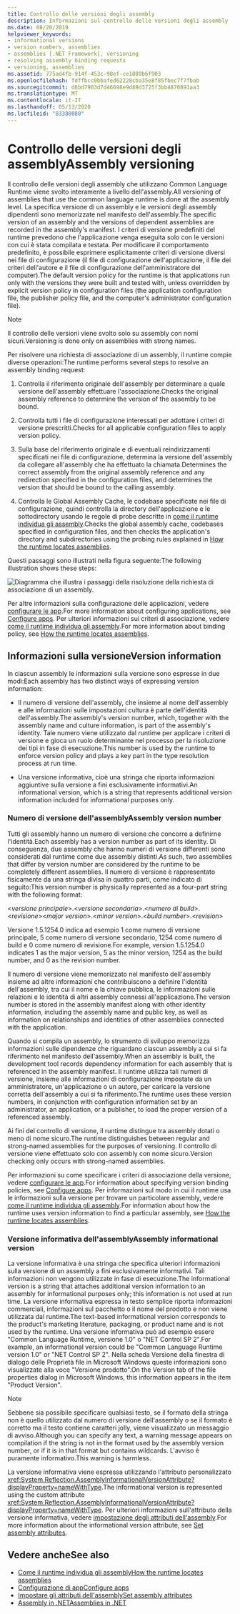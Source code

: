 ```yaml
---
title: Controllo delle versioni degli assembly
description: Informazioni sul controllo delle versioni degli assembly .NET. Il controllo delle versioni degli assembly che utilizzano CLR viene eseguito a livello di assembly.
ms.date: 08/20/2019
helpviewer_keywords:
- informational versions
- version numbers, assemblies
- assemblies [.NET Framework], versioning
- resolving assembly binding requests
- versioning, assemblies
ms.assetid: 775ad4fb-914f-453c-98ef-ce1089b6f903
ms.openlocfilehash: fdffbcc0bbafed62228cba35e8f85fbec7f7fbab
ms.sourcegitcommit: d6bd7903d7d46698e9d89d3725f3bb4876891aa3
ms.translationtype: MT
ms.contentlocale: it-IT
ms.lasthandoff: 05/13/2020
ms.locfileid: "83380080"
---
```

# <a name="assembly-versioning"></a><span data-ttu-id="aa927-104">Controllo delle versioni degli assembly</span><span class="sxs-lookup"><span data-stu-id="aa927-104">Assembly versioning</span></span>

<span data-ttu-id="aa927-105">Il controllo delle versioni degli assembly che utilizzano Common Language Runtime viene svolto interamente a livello dell'assembly.</span><span class="sxs-lookup"><span data-stu-id="aa927-105">All versioning of assemblies that use the common language runtime is done at the assembly level.</span></span> <span data-ttu-id="aa927-106">La specifica versione di un assembly e le versioni degli assembly dipendenti sono memorizzate nel manifesto dell'assembly.</span><span class="sxs-lookup"><span data-stu-id="aa927-106">The specific version of an assembly and the versions of dependent assemblies are recorded in the assembly's manifest.</span></span> <span data-ttu-id="aa927-107">I criteri di versione predefiniti del runtime prevedono che l'applicazione venga eseguita solo con le versioni con cui è stata compilata e testata. Per modificare il comportamento predefinito, è possibile esprimere esplicitamente criteri di versione diversi nei file di configurazione (il file di configurazione dell'applicazione, il file dei criteri dell'autore e il file di configurazione dell'amministratore del computer).</span><span class="sxs-lookup"><span data-stu-id="aa927-107">The default version policy for the runtime is that applications run only with the versions they were built and tested with, unless overridden by explicit version policy in configuration files (the application configuration file, the publisher policy file, and the computer's administrator configuration file).</span></span>  
  
> [!NOTE]
> <span data-ttu-id="aa927-108">Il controllo delle versioni viene svolto solo su assembly con nomi sicuri.</span><span class="sxs-lookup"><span data-stu-id="aa927-108">Versioning is done only on assemblies with strong names.</span></span>  
  
<span data-ttu-id="aa927-109">Per risolvere una richiesta di associazione di un assembly, il runtime compie diverse operazioni:</span><span class="sxs-lookup"><span data-stu-id="aa927-109">The runtime performs several steps to resolve an assembly binding request:</span></span>  
  
1. <span data-ttu-id="aa927-110">Controlla il riferimento originale dell'assembly per determinare a quale versione dell'assembly effettuare l'associazione.</span><span class="sxs-lookup"><span data-stu-id="aa927-110">Checks the original assembly reference to determine the version of the assembly to be bound.</span></span>  
  
2. <span data-ttu-id="aa927-111">Controlla tutti i file di configurazione interessati per adottare i criteri di versione prescritti.</span><span class="sxs-lookup"><span data-stu-id="aa927-111">Checks for all applicable configuration files to apply version policy.</span></span>  
  
3. <span data-ttu-id="aa927-112">Sulla base del riferimento originale e di eventuali reindirizzamenti specificati nei file di configurazione, determina la versione dell'assembly da collegare all'assembly che ha effettuato la chiamata.</span><span class="sxs-lookup"><span data-stu-id="aa927-112">Determines the correct assembly from the original assembly reference and any redirection specified in the configuration files, and determines the version that should be bound to the calling assembly.</span></span>  
  
4. <span data-ttu-id="aa927-113">Controlla le Global Assembly Cache, le codebase specificate nei file di configurazione, quindi controlla la directory dell'applicazione e le sottodirectory usando le regole di probe descritte in [come il runtime individua gli assembly](../../framework/deployment/how-the-runtime-locates-assemblies.md).</span><span class="sxs-lookup"><span data-stu-id="aa927-113">Checks the global assembly cache, codebases specified in configuration files, and then checks the application's directory and subdirectories using the probing rules explained in [How the runtime locates assemblies](../../framework/deployment/how-the-runtime-locates-assemblies.md).</span></span>  
  
<span data-ttu-id="aa927-114">Questi passaggi sono illustrati nella figura seguente:</span><span class="sxs-lookup"><span data-stu-id="aa927-114">The following illustration shows these steps:</span></span>  
  
![Diagramma che illustra i passaggi della risoluzione della richiesta di associazione di un assembly.](./media/versioning/resolve-assembly-binding-request.gif)
  
<span data-ttu-id="aa927-116">Per altre informazioni sulla configurazione delle applicazioni, vedere [configurare le app](../../framework/configure-apps/index.md).</span><span class="sxs-lookup"><span data-stu-id="aa927-116">For more information about configuring applications, see [Configure apps](../../framework/configure-apps/index.md).</span></span> <span data-ttu-id="aa927-117">Per ulteriori informazioni sui criteri di associazione, vedere [come il runtime individua gli assembly](../../framework/deployment/how-the-runtime-locates-assemblies.md).</span><span class="sxs-lookup"><span data-stu-id="aa927-117">For more information about binding policy, see [How the runtime locates assemblies](../../framework/deployment/how-the-runtime-locates-assemblies.md).</span></span>  
  
## <a name="version-information"></a><span data-ttu-id="aa927-118">Informazioni sulla versione</span><span class="sxs-lookup"><span data-stu-id="aa927-118">Version information</span></span>  

<span data-ttu-id="aa927-119">In ciascun assembly le informazioni sulla versione sono espresse in due modi:</span><span class="sxs-lookup"><span data-stu-id="aa927-119">Each assembly has two distinct ways of expressing version information:</span></span>  
  
- <span data-ttu-id="aa927-120">Il numero di versione dell'assembly, che insieme al nome dell'assembly e alle informazioni sulle impostazioni cultura è parte dell'identità dell'assembly.</span><span class="sxs-lookup"><span data-stu-id="aa927-120">The assembly's version number, which, together with the assembly name and culture information, is part of the assembly's identity.</span></span> <span data-ttu-id="aa927-121">Tale numero viene utilizzato dal runtime per applicare i criteri di versione e gioca un ruolo determinante nel processo per la risoluzione dei tipi in fase di esecuzione.</span><span class="sxs-lookup"><span data-stu-id="aa927-121">This number is used by the runtime to enforce version policy and plays a key part in the type resolution process at run time.</span></span>  
  
- <span data-ttu-id="aa927-122">Una versione informativa, cioè una stringa che riporta informazioni aggiuntive sulla versione a fini esclusivamente informativi.</span><span class="sxs-lookup"><span data-stu-id="aa927-122">An informational version, which is a string that represents additional version information included for informational purposes only.</span></span>  
  
### <a name="assembly-version-number"></a><span data-ttu-id="aa927-123">Numero di versione dell'assembly</span><span class="sxs-lookup"><span data-stu-id="aa927-123">Assembly version number</span></span>  

<span data-ttu-id="aa927-124">Tutti gli assembly hanno un numero di versione che concorre a definirne l'identità.</span><span class="sxs-lookup"><span data-stu-id="aa927-124">Each assembly has a version number as part of its identity.</span></span> <span data-ttu-id="aa927-125">Di conseguenza, due assembly che hanno numeri di versione differenti sono considerati dal runtime come due assembly distinti.</span><span class="sxs-lookup"><span data-stu-id="aa927-125">As such, two assemblies that differ by version number are considered by the runtime to be completely different assemblies.</span></span> <span data-ttu-id="aa927-126">Il numero di versione è rappresentato fisicamente da una stringa divisa in quattro parti, come indicato di seguito:</span><span class="sxs-lookup"><span data-stu-id="aa927-126">This version number is physically represented as a four-part string with the following format:</span></span>  
  
<span data-ttu-id="aa927-127">\<*versione principale*>.\<*versione secondaria*>.\<*numero di build*>.\<*revisione*></span><span class="sxs-lookup"><span data-stu-id="aa927-127">\<*major version*>.\<*minor version*>.\<*build number*>.\<*revision*></span></span>  
  
<span data-ttu-id="aa927-128">Versione 1.5.1254.0 indica ad esempio 1 come numero di versione principale, 5 come numero di versione secondario, 1254 come numero di build e 0 come numero di revisione.</span><span class="sxs-lookup"><span data-stu-id="aa927-128">For example, version 1.5.1254.0 indicates 1 as the major version, 5 as the minor version, 1254 as the build number, and 0 as the revision number.</span></span>  
  
<span data-ttu-id="aa927-129">Il numero di versione viene memorizzato nel manifesto dell'assembly insieme ad altre informazioni che contribuiscono a definire l'identità dell'assembly, tra cui il nome e la chiave pubblica, le informazioni sulle relazioni e le identità di altri assembly connessi all'applicazione.</span><span class="sxs-lookup"><span data-stu-id="aa927-129">The version number is stored in the assembly manifest along with other identity information, including the assembly name and public key, as well as information on relationships and identities of other assemblies connected with the application.</span></span>  
  
<span data-ttu-id="aa927-130">Quando si compila un assembly, lo strumento di sviluppo memorizza informazioni sulle dipendenze che riguardano ciascun assembly a cui si fa riferimento nel manifesto dell'assembly.</span><span class="sxs-lookup"><span data-stu-id="aa927-130">When an assembly is built, the development tool records dependency information for each assembly that is referenced in the assembly manifest.</span></span> <span data-ttu-id="aa927-131">Il runtime utilizza tali numeri di versione, insieme alle informazioni di configurazione impostate da un amministratore, un'applicazione o un autore, per caricare la versione corretta dell'assembly a cui si fa riferimento.</span><span class="sxs-lookup"><span data-stu-id="aa927-131">The runtime uses these version numbers, in conjunction with configuration information set by an administrator, an application, or a publisher, to load the proper version of a referenced assembly.</span></span>  
  
<span data-ttu-id="aa927-132">Ai fini del controllo di versione, il runtime distingue tra assembly dotati o meno di nome sicuro.</span><span class="sxs-lookup"><span data-stu-id="aa927-132">The runtime distinguishes between regular and strong-named assemblies for the purposes of versioning.</span></span> <span data-ttu-id="aa927-133">Il controllo di versione viene effettuato solo con assembly con nome sicuro.</span><span class="sxs-lookup"><span data-stu-id="aa927-133">Version checking only occurs with strong-named assemblies.</span></span>  
  
<span data-ttu-id="aa927-134">Per informazioni su come specificare i criteri di associazione della versione, vedere [configurare le app](../../framework/configure-apps/index.md).</span><span class="sxs-lookup"><span data-stu-id="aa927-134">For information about specifying version binding policies, see [Configure apps](../../framework/configure-apps/index.md).</span></span> <span data-ttu-id="aa927-135">Per informazioni sul modo in cui il runtime usa le informazioni sulla versione per trovare un particolare assembly, vedere [come il runtime individua gli assembly](../../framework/deployment/how-the-runtime-locates-assemblies.md).</span><span class="sxs-lookup"><span data-stu-id="aa927-135">For information about how the runtime uses version information to find a particular assembly, see [How the runtime locates assemblies](../../framework/deployment/how-the-runtime-locates-assemblies.md).</span></span>  
  
### <a name="assembly-informational-version"></a><span data-ttu-id="aa927-136">Versione informativa dell'assembly</span><span class="sxs-lookup"><span data-stu-id="aa927-136">Assembly informational version</span></span>  

<span data-ttu-id="aa927-137">La versione informativa è una stringa che specifica ulteriori informazioni sulla versione di un assembly a fini esclusivamente informativi. Tali informazioni non vengono utilizzate in fase di esecuzione.</span><span class="sxs-lookup"><span data-stu-id="aa927-137">The informational version is a string that attaches additional version information to an assembly for informational purposes only; this information is not used at run time.</span></span> <span data-ttu-id="aa927-138">La versione informativa espressa in testo semplice riporta informazioni commerciali, informazioni sul pacchetto o il nome del prodotto e non viene utilizzata dal runtime.</span><span class="sxs-lookup"><span data-stu-id="aa927-138">The text-based informational version corresponds to the product's marketing literature, packaging, or product name and is not used by the runtime.</span></span> <span data-ttu-id="aa927-139">Una versione informativa può ad esempio essere "Common Language Runtime, versione 1.0" o "NET Control SP 2".</span><span class="sxs-lookup"><span data-stu-id="aa927-139">For example, an informational version could be "Common Language Runtime version 1.0" or "NET Control SP 2".</span></span> <span data-ttu-id="aa927-140">Nella scheda Versione della finestra di dialogo delle Proprietà file in Microsoft Windows queste informazioni sono visualizzate alla voce "Versione prodotto".</span><span class="sxs-lookup"><span data-stu-id="aa927-140">On the Version tab of the file properties dialog in Microsoft Windows, this information appears in the item "Product Version".</span></span>  
  
> [!NOTE]
> <span data-ttu-id="aa927-141">Sebbene sia possibile specificare qualsiasi testo, se il formato della stringa non è quello utilizzato dal numero di versione dell'assembly o se il formato è corretto ma il testo contiene caratteri jolly, viene visualizzato un messaggio di avviso.</span><span class="sxs-lookup"><span data-stu-id="aa927-141">Although you can specify any text, a warning message appears on compilation if the string is not in the format used by the assembly version number, or if it is in that format but contains wildcards.</span></span> <span data-ttu-id="aa927-142">L'avviso è puramente informativo.</span><span class="sxs-lookup"><span data-stu-id="aa927-142">This warning is harmless.</span></span>  
  
<span data-ttu-id="aa927-143">La versione informativa viene espressa utilizzando l'attributo personalizzato <xref:System.Reflection.AssemblyInformationalVersionAttribute?displayProperty=nameWithType>.</span><span class="sxs-lookup"><span data-stu-id="aa927-143">The informational version is represented using the custom attribute <xref:System.Reflection.AssemblyInformationalVersionAttribute?displayProperty=nameWithType>.</span></span> <span data-ttu-id="aa927-144">Per ulteriori informazioni sull'attributo della versione informativa, vedere [impostazione degli attributi dell'assembly](set-attributes.md).</span><span class="sxs-lookup"><span data-stu-id="aa927-144">For more information about the informational version attribute, see [Set assembly attributes](set-attributes.md).</span></span>  
  
## <a name="see-also"></a><span data-ttu-id="aa927-145">Vedere anche</span><span class="sxs-lookup"><span data-stu-id="aa927-145">See also</span></span>

- [<span data-ttu-id="aa927-146">Come il runtime individua gli assembly</span><span class="sxs-lookup"><span data-stu-id="aa927-146">How the runtime locates assemblies</span></span>](../../framework/deployment/how-the-runtime-locates-assemblies.md)
- [<span data-ttu-id="aa927-147">Configurazione di app</span><span class="sxs-lookup"><span data-stu-id="aa927-147">Configure apps</span></span>](../../framework/configure-apps/index.md)
- [<span data-ttu-id="aa927-148">Impostare gli attributi dell'assembly</span><span class="sxs-lookup"><span data-stu-id="aa927-148">Set assembly attributes</span></span>](set-attributes.md)
- [<span data-ttu-id="aa927-149">Assembly in .NET</span><span class="sxs-lookup"><span data-stu-id="aa927-149">Assemblies in .NET</span></span>](index.md)

